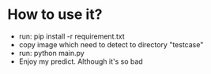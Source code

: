 # How to use it?
- run: pip install -r requirement.txt
- copy image which need to detect to directory "testcase"
- run: python main.py
- Enjoy my predict. Although it's so bad
